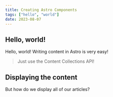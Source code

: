 ```yaml
---
title: Creating Astro Components
tags: ["hello", "world"]
date: 2023-08-07
---
```


## Hello, world!

Hello, world! Writing content in Astro is very easy!

> Just use the Content Collections API!

## Displaying the content

But how do we display all of our articles?
